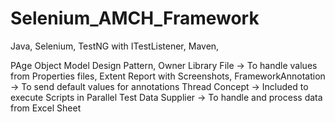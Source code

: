 # Selenium_AMCH_Framework

Java,
Selenium,
TestNG with ITestListener,
Maven,

PAge Object Model Design Pattern,
Owner Library File -> To handle values from Properties files,
Extent Report with Screenshots,
FrameworkAnnotation -> To send default values for annotations
Thread Concept -> Included to execute Scripts in Parallel
Test Data Supplier -> To handle and process data from Excel Sheet

